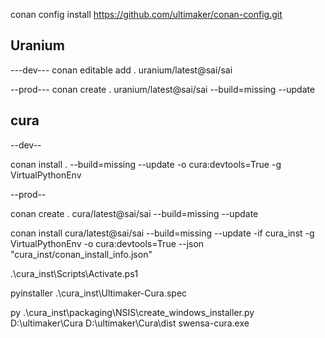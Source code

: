 conan config install https://github.com/ultimaker/conan-config.git 


Uranium
-------------------------------------------------------------------------------------
---dev---
conan editable add . uranium/latest@sai/sai

--prod---
conan create . uranium/latest@sai/sai --build=missing --update


cura
-------------------------------------------------------------------------------------
--dev--

conan install . --build=missing --update -o cura:devtools=True -g VirtualPythonEnv



--prod--

conan create . cura/latest@sai/sai --build=missing --update

conan install cura/latest@sai/sai --build=missing --update -if cura_inst -g VirtualPythonEnv -o cura:devtools=True --json "cura_inst/conan_install_info.json"

.\cura_inst\Scripts\Activate.ps1

pyinstaller .\cura_inst\Ultimaker-Cura.spec

py .\cura_inst\packaging\NSIS\create_windows_installer.py D:\ultimaker\Cura D:\ultimaker\Cura\dist swensa-cura.exe


